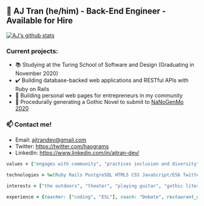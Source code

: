 ## 🔮 AJ Tran (he/him) - Back-End Engineer - Available for Hire

[![AJ's github stats](https://github-readme-stats.vercel.app/api?username=ajtran303&hide=stars)](https://github.com/ajtran303/)

### Current projects:

- :books: Studying at the Turing School of Software and Design (Graduating in November 2020)
- :heavy_check_mark: Building database-backed web applications and RESTful APIs with Ruby on Rails
- :art: Building personal web pages for entrepreneurs in my community
- :bat: Procedurally generating a Gothic Novel to submit to [NaNoGenMo 2020](https://nanogenmo.github.io/)

### 📫 Contact me!

- Email: <ajtrandev@gmail.com> 
- Twitter: https://twitter.com/haograms
- LinkedIn: https://www.linkedin.com/in/ajtran-dev/

```ruby
values = ["engages with community", "practices inclusion and diversity", "wears many hats"]

technologies = %w(Ruby Rails PostgreSQL HTML5 CSS JavaScript/ES6 TwitterAPI Python/NLTK)

interests = ["the outdoors", "theater", "playing guitar", "gothic literature"]

experience = {teacher: ["coding", "ESL"], coach: "Debate", restaurant_worker: fullstack ||= ["front", "back"]}  
```
